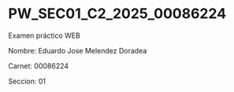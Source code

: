 # PW_SEC01_C2_2025_00086224
Examen práctico WEB

Nombre: Eduardo Jose Melendez Doradea

Carnet: 00086224

Seccion: 01 
